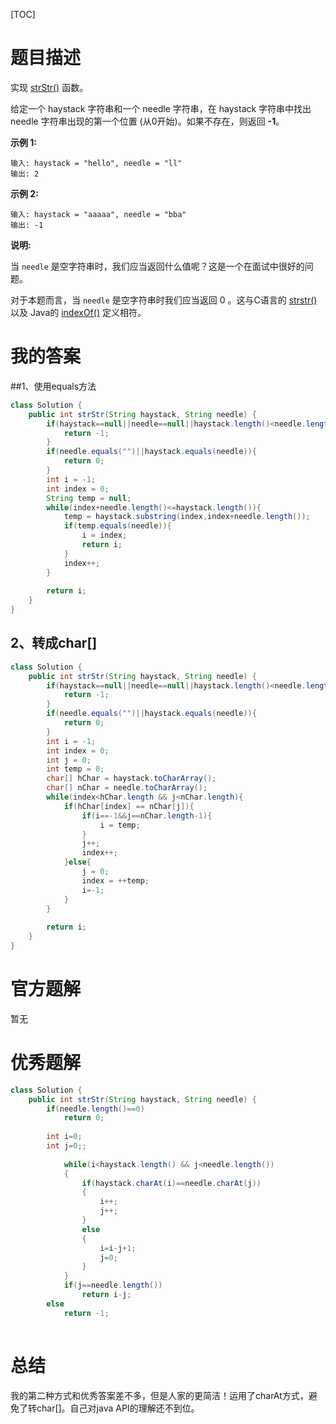 [TOC]

# 题目描述

实现 [strStr()](https://baike.baidu.com/item/strstr/811469) 函数。

给定一个 haystack 字符串和一个 needle 字符串，在 haystack 字符串中找出 needle 字符串出现的第一个位置 (从0开始)。如果不存在，则返回  **-1**。

**示例 1:**

```
输入: haystack = "hello", needle = "ll"
输出: 2
```

**示例 2:**

```
输入: haystack = "aaaaa", needle = "bba"
输出: -1
```

**说明:**

当 `needle` 是空字符串时，我们应当返回什么值呢？这是一个在面试中很好的问题。

对于本题而言，当 `needle` 是空字符串时我们应当返回 0 。这与C语言的 [strstr()](https://baike.baidu.com/item/strstr/811469) 以及 Java的 [indexOf()](https://docs.oracle.com/javase/7/docs/api/java/lang/String.html#indexOf(java.lang.String)) 定义相符。

# 我的答案

##1、使用equals方法

```java
class Solution {
    public int strStr(String haystack, String needle) {
        if(haystack==null||needle==null||haystack.length()<needle.length()){
            return -1;
        }
        if(needle.equals("")||haystack.equals(needle)){
            return 0;
        }
        int i = -1;
        int index = 0;
        String temp = null;
        while(index+needle.length()<=haystack.length()){
            temp = haystack.substring(index,index+needle.length());
            if(temp.equals(needle)){
                i = index;
                return i;
            }
            index++;
        }
        
        return i;
    }
}
```

## 2、转成char[]

```java
class Solution {
    public int strStr(String haystack, String needle) {
        if(haystack==null||needle==null||haystack.length()<needle.length()){
            return -1;
        }
        if(needle.equals("")||haystack.equals(needle)){
            return 0;
        }
        int i = -1;
        int index = 0;
        int j = 0;
        int temp = 0;
        char[] hChar = haystack.toCharArray();
        char[] nChar = needle.toCharArray();
        while(index<hChar.length && j<nChar.length){
            if(hChar[index] == nChar[j]){
                if(i==-1&&j==nChar.length-1){
                    i = temp;
                }
                j++;
                index++;
            }else{
                j = 0;
                index = ++temp;
                i=-1;
            }
        }
        
        return i;
    }
}
```

# 官方题解

暂无

# 优秀题解

```java
class Solution {
    public int strStr(String haystack, String needle) {
        if(needle.length()==0)
            return 0;
        
        int i=0;
        int j=0;;
        
            while(i<haystack.length() && j<needle.length())
            {
                if(haystack.charAt(i)==needle.charAt(j))
                {
                    i++;
                    j++;
                }
                else
                {
                    i=i-j+1;
                    j=0;
                }
            }
            if(j==needle.length())
                return i-j;
        else
            return -1;
        
```

# 总结

我的第二种方式和优秀答案差不多，但是人家的更简洁！运用了charAt方式，避免了转char[]。自己对java API的理解还不到位。
